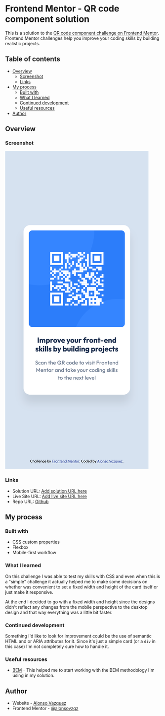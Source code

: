 # Frontend Mentor - QR code component solution

This is a solution to the [QR code component challenge on Frontend Mentor](https://www.frontendmentor.io/challenges/qr-code-component-iux_sIO_H). Frontend Mentor challenges help you improve your coding skills by building realistic projects. 

## Table of contents

- [Overview](#overview)
  - [Screenshot](#screenshot)
  - [Links](#links)
- [My process](#my-process)
  - [Built with](#built-with)
  - [What I learned](#what-i-learned)
  - [Continued development](#continued-development)
  - [Useful resources](#useful-resources)
- [Author](#author)

## Overview

### Screenshot

![](./screenshot.png)

### Links

- Solution URL: [Add solution URL here](https://your-solution-url.com)
- Live Site URL: [Add live site URL here](https://your-live-site-url.com)
- Repo URL: [Github](https://github.com/alonsovzqz/frontend-mentor-qr-code)

## My process

### Built with

- CSS custom properties
- Flexbox
- Mobile-first workflow

### What I learned

On this challenge I was able to test my skills with CSS and even when this is a "simple" challenge it actually helped me to make some decisions on whether was convenient to set a fixed width and height of the card itself or just make it responsive.

At the end I decided to go with a fixed width and height since the designs didn't reflect any changes from the mobile perspective to the desktop design and that way everything was a little bit faster.

### Continued development

Something I'd like to look for improvement could be the use of semantic HTML and or ARIA attributes for it. Since it's just a simple card (or a `div` in this case) I'm not completely sure how to handle it.

### Useful resources

- [BEM](https://getbem.com/) - This helped me to start working with the BEM methodology I'm using in my solution.


## Author

- Website - [Alonso Vazquez](https://github.com/alonsovzqz)
- Frontend Mentor - [@alonsovzqz](https://www.frontendmentor.io/profile/alonsovzqz)
